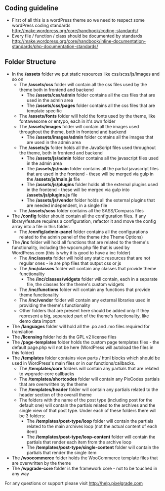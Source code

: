 ## Coding guideline

 * First of all this is a wordPress theme so we need to respect some wordPress coding standards http://make.wordpress.org/core/handbook/coding-standards/
 * Every file / function / class should be documented by standards http://make.wordpress.org/core/handbook/inline-documentation-standards/php-documentation-standards/

## Folder Structure

 * In the __/assets__ folder we put static resources like css/scss/js/images and so on
     * The __/assets/css__ folder will contain all the css files used by the theme both in frontend and backend
         * The __/assets/css/admin__ folder contains all the css files that are used in the admin area
         * The __/assets/css/pages__ folder contains all the css files that are template specific
     * The __/assets/fonts__ folder will hold the fonts used by the theme, like fontawesome or entypo, each in it's own folder
     * The __/assets/images__ folder will contain all the images used throughout the theme, both in frontend and backend
         * The __/assets/images/admin__ folder contains all the images that are used in the admin area
     * The __/assets/js__ folder holds all the JavaScript files used throughout the theme, both in frontend and backend
         * The __/assets/js/admin__ folder contains all the javascript files used in the admin area
         * The __/assets/js/main__ folder contains all the partial javascript files that are used in the frontend - these will be merged via gulp in the __/assets/js/main.js__ file
         * The __/assets/js/plugins__ folder holds all the external plugins used in the frontend - these will be merged via gulp into __/assets/js/plugins.js__ file
         * The __/assets/js/vendor__ folder holds all the external plugins that are needed independent, in a single file
     * The __/assets/scss__ folder contains all the SASS/Compass files
 * The __/config__ folder should contain all the configuration files. If any library/feature requires a configuration, refactor it and move the config array into a file in this folder.
     * The __/config/admin-panel__ folder contains all the configurations related to the admin panel of the theme (the Theme Options)
 * The __/inc__ folder will hold all functions that are related to the theme's functionality, including the wpcom.php file that is used by WordPress.com (this is why it is good to have a inc folder)
     * The __/inc/assets__ folder will hold any static resources that are not regular ones - ie are php files that output css or js
     * The __/inc/classes__ folder will contain any classes that provide theme functionality
         * The __/inc/classes/widgets__ folder will contain, each in a separate file, the classes for the theme's custom widgets
     * The __/inc/functions__ folder will contain any functions that provide theme functionality
     * The __/inc/vendor__ folder will contain any external libraries used in providing the theme's functionality
     * Other folders that are present here should be added only if they represent a big, separated part of the theme's functionality, like demo data import
 * The __/languages__ folder will hold all the .po and .mo files required for translation
 * The __/licensing__ folder holds the GPL v2 license files
 * The __/page-templates__ folder holds the custom page templates files - the default page.php will not be here (WordPress will autoload the files in this folder)
 * The __/templates__ folder contains view parts / html blocks which should be used in WordPress's main files or in our functions/callbacks.
     * The __/templates/core__ folders will contain any partials that are related to wpgrade-core callbacks
     * The __/templates/shortcodes__ folder will contain any PixCodes partials that are overwritten by the theme
     * The __/templates/header__ folder will contain any partials related to the header section of the overall theme
     * The folders with the name of the post type (including post for the default one) will contain the partials related to the archives and the single view of that post type. Under each of these folders there will be 3 folders:
         * The __/templates/post-type/loop__ folder will contain the partials related to the main archives loop (not the actual content of each item)
         * The __/templates/post-type/loop-content__ folder will contain the partials that render each item from the archive loop
         * The __/templates/post-type/single-content__ folder will contain the partials that render the single item
 * The __/woocommerce__ folder holds the WooCommerce template files that are overwritten by the theme
 * The __/wpgrade-core__ folder is the framework core - not to be touched in any way



For any questions or support please visit http://help.pixelgrade.com